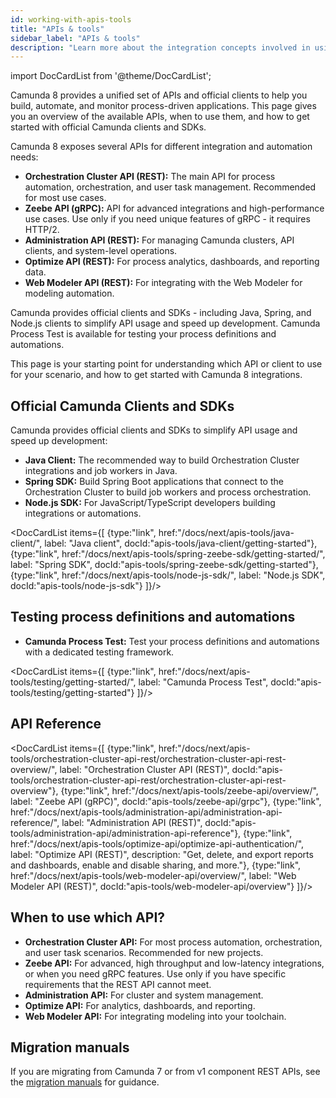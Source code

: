 ```yaml
---
id: working-with-apis-tools
title: "APIs & tools"
sidebar_label: "APIs & tools"
description: "Learn more about the integration concepts involved in using the Camunda Zeebe client libraries, APIs, and SDKs to interact programmatically with Camunda 8."
---
```


import DocCardList from '@theme/DocCardList';

Camunda 8 provides a unified set of APIs and official clients to help you build, automate, and monitor process-driven applications. This page gives you an overview of the available APIs, when to use them, and how to get started with official Camunda clients and SDKs.

Camunda 8 exposes several APIs for different integration and automation needs:

- **Orchestration Cluster API (REST):** The main API for process automation, orchestration, and user task management. Recommended for most use cases.
- **Zeebe API (gRPC):** API for advanced integrations and high-performance use cases. Use only if you need unique features of gRPC - it requires HTTP/2.
- **Administration API (REST):** For managing Camunda clusters, API clients, and system-level operations.
- **Optimize API (REST):** For process analytics, dashboards, and reporting data.
- **Web Modeler API (REST):** For integrating with the Web Modeler for modeling automation.

Camunda provides official clients and SDKs - including Java, Spring, and Node.js clients to simplify API usage and speed up development. Camunda Process Test is available for testing your process definitions and automations.

This page is your starting point for understanding which API or client to use for your scenario, and how to get started with Camunda 8 integrations.

## Official Camunda Clients and SDKs

Camunda provides official clients and SDKs to simplify API usage and speed up development:

- **Java Client:** The recommended way to build Orchestration Cluster integrations and job workers in Java.
- **Spring SDK:** Build Spring Boot applications that connect to the Orchestration Cluster to build job workers and process orchestration.
- **Node.js SDK:** For JavaScript/TypeScript developers building integrations or automations.

<DocCardList items={[
{type:"link", href:"/docs/next/apis-tools/java-client/", label: "Java client", docId:"apis-tools/java-client/getting-started"},
{type:"link", href:"/docs/next/apis-tools/spring-zeebe-sdk/getting-started/", label: "Spring SDK", docId:"apis-tools/spring-zeebe-sdk/getting-started"},
{type:"link", href:"/docs/next/apis-tools/node-js-sdk/", label: "Node.js SDK", docId:"apis-tools/node-js-sdk"}
]}/>

## Testing process definitions and automations

- **Camunda Process Test:** Test your process definitions and automations with a dedicated testing framework.

<DocCardList items={[
{type:"link", href:"/docs/next/apis-tools/testing/getting-started/", label: "Camunda Process Test", docId:"apis-tools/testing/getting-started"}
]}/>

## API Reference

<DocCardList items={[
{type:"link", href:"/docs/next/apis-tools/orchestration-cluster-api-rest/orchestration-cluster-api-rest-overview/", label: "Orchestration Cluster API (REST)", docId:"apis-tools/orchestration-cluster-api-rest/orchestration-cluster-api-rest-overview"},
{type:"link", href:"/docs/next/apis-tools/zeebe-api/overview/", label: "Zeebe API (gRPC)", docId:"apis-tools/zeebe-api/grpc"},
{type:"link", href:"/docs/next/apis-tools/administration-api/administration-api-reference/", label: "Administration API (REST)", docId:"apis-tools/administration-api/administration-api-reference"},
{type:"link", href:"/docs/next/apis-tools/optimize-api/optimize-api-authentication/", label: "Optimize API (REST)", description: "Get, delete, and export reports and dashboards, enable and disable sharing, and more."},
{type:"link", href:"/docs/next/apis-tools/web-modeler-api/overview/", label: "Web Modeler API (REST)", docId:"apis-tools/web-modeler-api/overview"}
]}/>

## When to use which API?

- **Orchestration Cluster API:** For most process automation, orchestration, and user task scenarios. Recommended for new projects.
- **Zeebe API:** For advanced, high throughput and low-latency integrations, or when you need gRPC features. Use only if you have specific requirements that the REST API cannot meet.
- **Administration API:** For cluster and system management.
- **Optimize API:** For analytics, dashboards, and reporting.
- **Web Modeler API:** For integrating modeling into your toolchain.

## Migration manuals

If you are migrating from Camunda 7 or from v1 component REST APIs, see the [migration manuals](/apis-tools/migration-manuals/migrate-to-camunda-api.md) for guidance.
